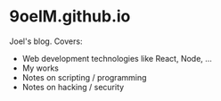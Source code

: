 # 9oelM.github.io
Joel's blog.
Covers:
* Web development technologies like React, Node, ...
* My works 
* Notes on scripting / programming
* Notes on hacking / security